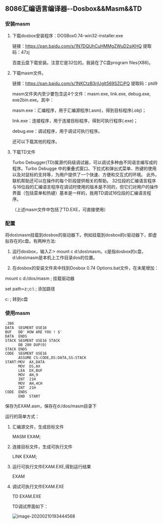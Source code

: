 ## 8086汇编语言编译器--Dosbox&&Masm&&TD

### 安装masm

1. 下载dosbox安装程序：DOSBox0.74-win32-installer.exe

   链接：https://pan.baidu.com/s/1N7DQUhCuHMMgZWuD2siKHQ  提取码：47zj

   百度云盘下载安装。注意它是32位的。我装在了C盘program files(X86)。

2. 下载masm文件。

   链接：https://pan.baidu.com/s/1NKCtzB3rjUgIt569SZCjPQ 
   提取码：ptd9

   masm文件夹内至少要包含这4个文件：masm.exe, link.exe, debug.exe, exe2bin.exe。其中：

   masm.exe：汇编程序，用于汇编源程序(.asm)，得到目标程序(.obj)；

   link.exe：连接程序，用于连接目标程序，得到可执行程序(.exe)；

   debug.exe：调试程序，用于调试可执行程序。

   还可以下载其他的程序。

3. 下载TD文件

   Turbo Debugger(TD)属源代码级调试器，可以调试多种由不同语言编写成的程序。Turbo Debugge 中的重叠式窗口、下拉式和弹出式菜单、热键的使用以及对鼠标的支持等，为用户提供了一个快速、方便和交互式的环境。 此外，联机帮助还可以在操作的每个阶段提供相关的帮助。
    32位段的汇编语言程序与16位段的汇编语言程序在调试时使用的版本是不同的，但它们对用户的操作界面（包括菜单和热键）基本是一样的，我用TD调试16位段的汇编语言程序。

   （上述masm文件中包括了TD.EXE，可直接使用）

### 配置

将dos\masm挂载到dosbox的驱动器下。例如挂载到dosbox的c驱动器下，即虚拟存在的c盘。有两种方法:

1) 运行dosbox，输入Z:\> mount c d:\dos\masm。c是指dosbox的c盘，d:\dos\masm是本机上工作目录dos的位置。

2) 在dosbox的安装文件夹中找到Dosbox 0.74 Options.bat文件，在末尾增加：

mount c d:/dos/masm ; 挂载驱动器

set path=z:\;c:\ ; 添加路径

c: ; 转到c盘


### 使用masm

~~~
.386
DATA  SEGMENT USE16
BUF   DB' HOW ARE YOU ! $'
DATA  ENDS
STACK SEGMENT USE16 STACK
	  DB 200 DUP(0)
STACK ENDS
CODE  SEGMENT USE16
      ASSUME CS:CODE,DS:DATA,SS:STACK
START:MOV  AX,DATA
	  MOV  DS,AX
	  LEA  DX,BUF
	  MOV  AH,9
	  INT  21H
	  MOV  AH,4CH
	  INT  21H
CODE  ENDS
      END  START
~~~

保存为EXAM.asm，保存在d:/dos/masm目录下

运行的简单方式：

1. 汇编源文件，生成目标文件

   MASM EXAM;

2. 连接目标文件，生成可执行文件

   LINK EXAM;

3. 运行可执行文件EXAM.EXE,得到运行结果

   EXAM
   
4. 调试可执行文件EXAM.EXE

   TD EXAM.EXE

   TD调试界面如下：

   ![image-20200210193444568](C:\Users\Administrator\AppData\Roaming\Typora\typora-user-images\image-20200210193444568.png)

